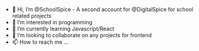- 👋 Hi, I’m @SchoolSpice - A second account for @DigitalSpice for school related projects
- 👀 I’m interested in programming
- 🌱 I’m currently learning Javascript/React
- 💞️ I’m looking to collaborate on any projects for frontend
- 📫 How to reach me ...

<!---
SchoolSpice/SchoolSpice is a ✨ special ✨ repository because its `README.md` (this file) appears on your GitHub profile.
You can click the Preview link to take a look at your changes.
--->
